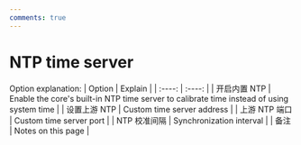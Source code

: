 ```yaml
---
comments: true
---
```

# NTP time server

Option explanation:
| Option | Explain |
| :----: | :----: |
| 开启内置 NTP | Enable the core's built-in NTP time server to calibrate time instead of using system time |
| 设置上游 NTP | Custom time server address |
| 上游 NTP 端口 | Custom time server port |
| NTP 校准间隔 | Synchronization interval |
| 备注 | Notes on this page |
